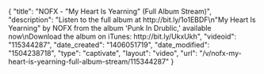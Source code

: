 {
    "title": "NOFX - \"My Heart Is Yearning\" (Full Album Stream)",
    "description": "Listen to the full album at http:\/\/bit.ly\/1o1EBDF\n\"My Heart Is Yearning\" by NOFX from the album 'Punk In Drublic,' available now\nDownload the album on iTunes: http:\/\/bit.ly\/UkxUkh",
    "videoid": "115344287",
    "date_created": "1406051719",
    "date_modified": "1504238718",
    "type": "captivate",
    "layout": "video",
    "url": "\/v\/nofx-my-heart-is-yearning-full-album-stream\/115344287"
}